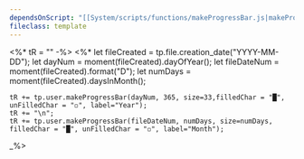 ```yaml
---
dependsOnScript: "[[System/scripts/functions/makeProgressBar.js|makeProgressBar.js]]"
fileclass: template
---
```

<%* tR = "" -%>
<%*
	let fileCreated = tp.file.creation_date("YYYY-MM-DD");
	let dayNum = moment(fileCreated).dayOfYear();
	let fileDateNum = moment(fileCreated).format("D");
	let numDays = moment(fileCreated).daysInMonth();
	
	tR += tp.user.makeProgressBar(dayNum, 365, size=33,filledChar = "█", unFilledChar = "◽", label="Year");
	tR += "\n";
	tR += tp.user.makeProgressBar(fileDateNum, numDays, size=numDays, filledChar = "█", unFilledChar = "◽", label="Month");
_%>
